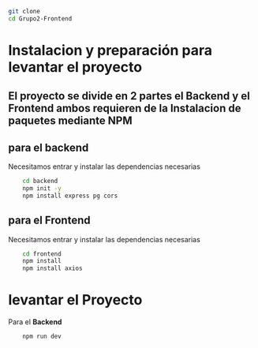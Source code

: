 ```bash
git clone 
cd Grupo2-Frontend
```
# Instalacion y preparación para levantar el proyecto
El proyecto se divide en 2 partes el Backend y el Frontend ambos requieren de la Instalacion de paquetes mediante NPM
---
## para el backend 
Necesitamos entrar y instalar las dependencias necesarias 
```bash
    cd backend
    npm init -y
    npm install express pg cors
```
## para el Frontend 
Necesitamos entrar y instalar las dependencias necesarias 
```bash
    cd frontend
    npm install
    npm install axios
```
# levantar el Proyecto
Para el **Backend**
```bash
    npm run dev
```




